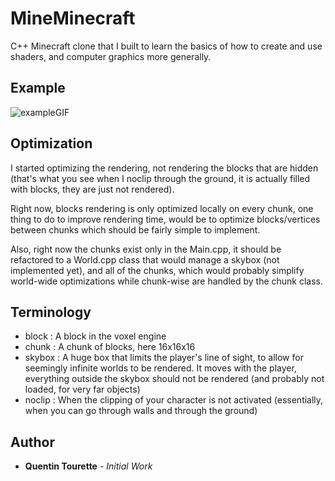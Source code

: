 # MineMinecraft
C++ Minecraft clone that I built to learn the basics of how to create and use shaders, and computer graphics more generally.

## Example

![exampleGIF](https://github.com/Shraneid/MineMinecraft/blob/main/README.gif)

## Optimization

I started optimizing the rendering, not rendering the blocks that are hidden (that's what you see when I noclip through the ground, it is actually filled with blocks, they are just not rendered).

Right now, blocks rendering is only optimized locally on every chunk, one thing to do to improve rendering time, would be to optimize blocks/vertices between chunks which should be fairly simple to implement. 

Also, right now the chunks exist only in the Main.cpp, it should be refactored to a World.cpp class that would manage a skybox (not implemented yet), and all of the chunks, which would probably simplify world-wide optimizations while chunk-wise are handled by the chunk class.

## Terminology

* block : A block in the voxel engine
* chunk : A chunk of blocks, here 16x16x16
* skybox : A huge box that limits the player's line of sight, to allow for seemingly infinite worlds to be rendered. It moves with the player, everything outside the skybox should not be rendered (and probably not loaded, for very far objects)
* noclip : When the clipping of your character is not activated (essentially, when you can go through walls and through the ground)

## Author
* **Quentin Tourette** - *Initial Work*

